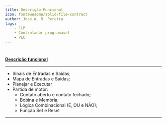 ```yaml
---
title: Descrição Funcional
icon: fontawesome/solid/file-contract
author: José W. R. Pereira
tags:
    - CLP
    - Controlador programável
    - PLC
---
```


#

**[Descrição funcional](slides/aula03-descricao_funcional.pdf)**

---

- Sinais de Entradas e Saídas;
- Mapa de Entradas e Saídas;
- Planejar e Executar
- Partida de motor:
    - Contato aberto e contato fechado;
    - Bobina e Memória;
    - Lógica Combinacional (E, OU e NÃO);
    - Função Set e Reset

---
